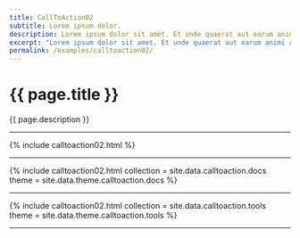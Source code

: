 ```yaml
---
title: CallToAction02
subtitle: Lorem ipsum dolor.
description: Lorem ipsum dolor sit amet. Et unde quaerat aut earum animi aut explicabo saepe qui quibusdam accusamus ut velit asperiores vel natus temporibus. Qui sapiente saepe qui totam saepe est suscipit quia vel error provident cum omnis eius aut galisum rem nulla dolor? Qui internos voluptas est nulla odit est temporibus expedita eos quidem cumque. Ea voluptates eligendi quo rerum libero et molestiae harum vel fugit magni et cupiditate optio At quia consequuntur ut exercitationem laboriosam. Cum blanditiis voluptatibus At amet sunt At quia deleniti id quibusdam neque ut odio placeat.
excerpt: "Lorem ipsum dolor sit amet. Et unde quaerat aut earum animi aut explicabo saepe qui quibusdam accusamus ut velit asperiores vel natus temporibus."
permalink: /examples/calltoaction02/
---
```


<h1>{{ page.title }}</h1>
<p class = "text-justify">{{ page.description }}</p>
<hr/>

{% include calltoaction02.html %}
<hr/>

{% include calltoaction02.html  collection = site.data.calltoaction.docs 
                                theme = site.data.theme.calltoaction.docs %}
<hr/>

{% include calltoaction02.html  collection = site.data.calltoaction.tools 
                                theme = site.data.theme.calltoaction.tools %}
<hr/>
